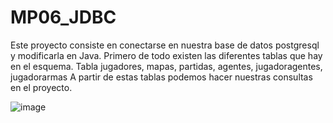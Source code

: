 # MP06_JDBC
Este proyecto consiste en conectarse en nuestra base de datos postgresql y modificarla en Java.
Primero de todo existen las diferentes tablas que hay en el esquema.
Tabla jugadores, mapas, partidas, agentes, jugadoragentes, jugadorarmas
A partir de estas tablas podemos hacer nuestras consultas en el proyecto.

![image](https://user-images.githubusercontent.com/80743922/217669074-1cc232d0-b01c-4e37-a6ea-5c5e05e6b604.png)
